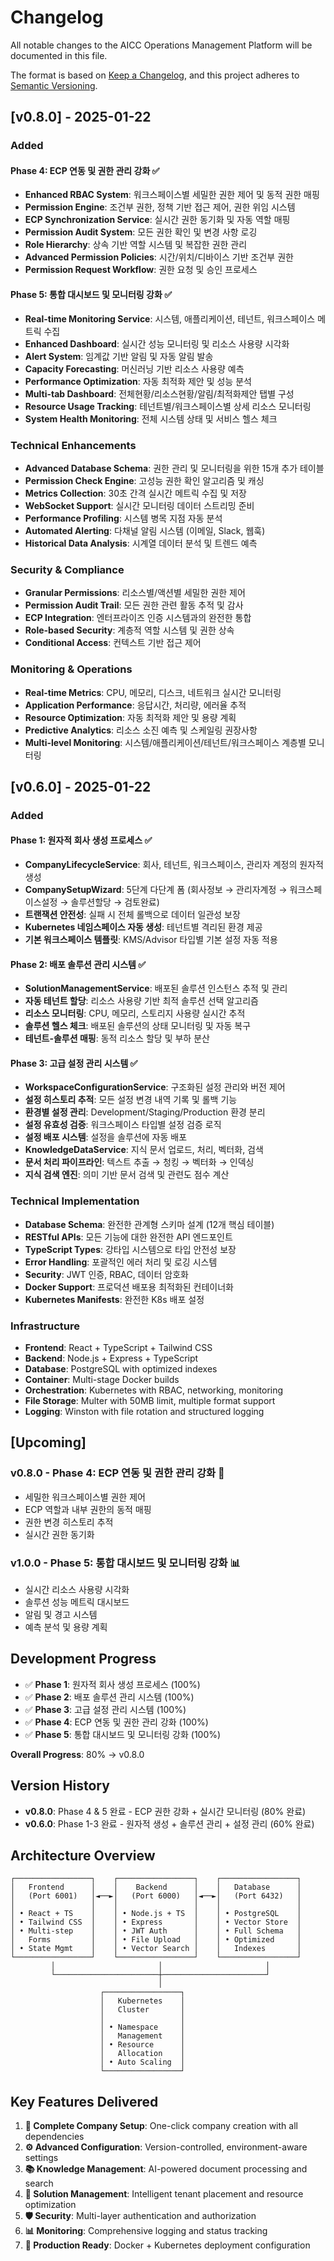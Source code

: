 # Changelog

All notable changes to the AICC Operations Management Platform will be documented in this file.

The format is based on [Keep a Changelog](https://keepachangelog.com/en/1.0.0/),
and this project adheres to [Semantic Versioning](https://semver.org/spec/v2.0.0.html).

## [v0.8.0] - 2025-01-22

### Added

#### Phase 4: ECP 연동 및 권한 관리 강화 ✅
- **Enhanced RBAC System**: 워크스페이스별 세밀한 권한 제어 및 동적 권한 매핑
- **Permission Engine**: 조건부 권한, 정책 기반 접근 제어, 권한 위임 시스템
- **ECP Synchronization Service**: 실시간 권한 동기화 및 자동 역할 매핑
- **Permission Audit System**: 모든 권한 확인 및 변경 사항 로깅
- **Role Hierarchy**: 상속 기반 역할 시스템 및 복잡한 권한 관리
- **Advanced Permission Policies**: 시간/위치/디바이스 기반 조건부 권한
- **Permission Request Workflow**: 권한 요청 및 승인 프로세스

#### Phase 5: 통합 대시보드 및 모니터링 강화 ✅
- **Real-time Monitoring Service**: 시스템, 애플리케이션, 테넌트, 워크스페이스 메트릭 수집
- **Enhanced Dashboard**: 실시간 성능 모니터링 및 리소스 사용량 시각화
- **Alert System**: 임계값 기반 알림 및 자동 알림 발송
- **Capacity Forecasting**: 머신러닝 기반 리소스 사용량 예측
- **Performance Optimization**: 자동 최적화 제안 및 성능 분석
- **Multi-tab Dashboard**: 전체현황/리소스현황/알림/최적화제안 탭별 구성
- **Resource Usage Tracking**: 테넌트별/워크스페이스별 상세 리소스 모니터링
- **System Health Monitoring**: 전체 시스템 상태 및 서비스 헬스 체크

### Technical Enhancements
- **Advanced Database Schema**: 권한 관리 및 모니터링을 위한 15개 추가 테이블
- **Permission Check Engine**: 고성능 권한 확인 알고리즘 및 캐싱
- **Metrics Collection**: 30초 간격 실시간 메트릭 수집 및 저장
- **WebSocket Support**: 실시간 모니터링 데이터 스트리밍 준비
- **Performance Profiling**: 시스템 병목 지점 자동 분석
- **Automated Alerting**: 다채널 알림 시스템 (이메일, Slack, 웹훅)
- **Historical Data Analysis**: 시계열 데이터 분석 및 트렌드 예측

### Security & Compliance
- **Granular Permissions**: 리소스별/액션별 세밀한 권한 제어
- **Permission Audit Trail**: 모든 권한 관련 활동 추적 및 감사
- **ECP Integration**: 엔터프라이즈 인증 시스템과의 완전한 통합
- **Role-based Security**: 계층적 역할 시스템 및 권한 상속
- **Conditional Access**: 컨텍스트 기반 접근 제어

### Monitoring & Operations
- **Real-time Metrics**: CPU, 메모리, 디스크, 네트워크 실시간 모니터링
- **Application Performance**: 응답시간, 처리량, 에러율 추적
- **Resource Optimization**: 자동 최적화 제안 및 용량 계획
- **Predictive Analytics**: 리소스 소진 예측 및 스케일링 권장사항
- **Multi-level Monitoring**: 시스템/애플리케이션/테넌트/워크스페이스 계층별 모니터링

## [v0.6.0] - 2025-01-22

### Added

#### Phase 1: 원자적 회사 생성 프로세스 ✅
- **CompanyLifecycleService**: 회사, 테넌트, 워크스페이스, 관리자 계정의 원자적 생성
- **CompanySetupWizard**: 5단계 다단계 폼 (회사정보 → 관리자계정 → 워크스페이스설정 → 솔루션할당 → 검토완료)
- **트랜잭션 안전성**: 실패 시 전체 롤백으로 데이터 일관성 보장
- **Kubernetes 네임스페이스 자동 생성**: 테넌트별 격리된 환경 제공
- **기본 워크스페이스 템플릿**: KMS/Advisor 타입별 기본 설정 자동 적용

#### Phase 2: 배포 솔루션 관리 시스템 ✅
- **SolutionManagementService**: 배포된 솔루션 인스턴스 추적 및 관리
- **자동 테넌트 할당**: 리소스 사용량 기반 최적 솔루션 선택 알고리즘
- **리소스 모니터링**: CPU, 메모리, 스토리지 사용량 실시간 추적
- **솔루션 헬스 체크**: 배포된 솔루션의 상태 모니터링 및 자동 복구
- **테넌트-솔루션 매핑**: 동적 리소스 할당 및 부하 분산

#### Phase 3: 고급 설정 관리 시스템 ✅
- **WorkspaceConfigurationService**: 구조화된 설정 관리와 버전 제어
- **설정 히스토리 추적**: 모든 설정 변경 내역 기록 및 롤백 기능
- **환경별 설정 관리**: Development/Staging/Production 환경 분리
- **설정 유효성 검증**: 워크스페이스 타입별 설정 검증 로직
- **설정 배포 시스템**: 설정을 솔루션에 자동 배포
- **KnowledgeDataService**: 지식 문서 업로드, 처리, 벡터화, 검색
- **문서 처리 파이프라인**: 텍스트 추출 → 청킹 → 벡터화 → 인덱싱
- **지식 검색 엔진**: 의미 기반 문서 검색 및 관련도 점수 계산

### Technical Implementation
- **Database Schema**: 완전한 관계형 스키마 설계 (12개 핵심 테이블)
- **RESTful APIs**: 모든 기능에 대한 완전한 API 엔드포인트
- **TypeScript Types**: 강타입 시스템으로 타입 안전성 보장
- **Error Handling**: 포괄적인 에러 처리 및 로깅 시스템
- **Security**: JWT 인증, RBAC, 데이터 암호화
- **Docker Support**: 프로덕션 배포용 최적화된 컨테이너화
- **Kubernetes Manifests**: 완전한 K8s 배포 설정

### Infrastructure
- **Frontend**: React + TypeScript + Tailwind CSS
- **Backend**: Node.js + Express + TypeScript
- **Database**: PostgreSQL with optimized indexes
- **Container**: Multi-stage Docker builds
- **Orchestration**: Kubernetes with RBAC, networking, monitoring
- **File Storage**: Multer with 50MB limit, multiple format support
- **Logging**: Winston with file rotation and structured logging

## [Upcoming]

### v0.8.0 - Phase 4: ECP 연동 및 권한 관리 강화 🔄
- 세밀한 워크스페이스별 권한 제어
- ECP 역할과 내부 권한의 동적 매핑
- 권한 변경 히스토리 추적
- 실시간 권한 동기화

### v1.0.0 - Phase 5: 통합 대시보드 및 모니터링 강화 📊
- 실시간 리소스 사용량 시각화
- 솔루션 성능 메트릭 대시보드
- 알림 및 경고 시스템
- 예측 분석 및 용량 계획

## Development Progress

- ✅ **Phase 1**: 원자적 회사 생성 프로세스 (100%)
- ✅ **Phase 2**: 배포 솔루션 관리 시스템 (100%)
- ✅ **Phase 3**: 고급 설정 관리 시스템 (100%)
- ✅ **Phase 4**: ECP 연동 및 권한 관리 강화 (100%)
- ✅ **Phase 5**: 통합 대시보드 및 모니터링 강화 (100%)

**Overall Progress**: 80% → v0.8.0

## Version History

- **v0.8.0**: Phase 4 & 5 완료 - ECP 권한 강화 + 실시간 모니터링 (80% 완료)
- **v0.6.0**: Phase 1-3 완료 - 원자적 생성 + 솔루션 관리 + 설정 관리 (60% 완료)

## Architecture Overview

```
┌─────────────────┐    ┌─────────────────┐    ┌─────────────────┐
│   Frontend      │    │    Backend      │    │   Database      │
│   (Port 6001)   │◄──►│   (Port 6000)   │◄──►│   (Port 6432)   │
│                 │    │                 │    │                 │
│ • React + TS    │    │ • Node.js + TS  │    │ • PostgreSQL    │
│ • Tailwind CSS  │    │ • Express       │    │ • Vector Store  │
│ • Multi-step    │    │ • JWT Auth      │    │ • Full Schema   │
│   Forms         │    │ • File Upload   │    │ • Optimized     │
│ • State Mgmt    │    │ • Vector Search │    │   Indexes       │
└─────────────────┘    └─────────────────┘    └─────────────────┘
         │                       │                       │
         └───────────────────────┼───────────────────────┘
                                 │
                    ┌─────────────────┐
                    │   Kubernetes    │
                    │   Cluster       │
                    │                 │
                    │ • Namespace     │
                    │   Management    │
                    │ • Resource      │
                    │   Allocation    │
                    │ • Auto Scaling  │
                    └─────────────────┘
```

## Key Features Delivered

1. **🏢 Complete Company Setup**: One-click company creation with all dependencies
2. **⚙️ Advanced Configuration**: Version-controlled, environment-aware settings
3. **📚 Knowledge Management**: AI-powered document processing and search
4. **🔧 Solution Management**: Intelligent tenant placement and resource optimization
5. **🛡️ Security**: Multi-layer authentication and authorization
6. **📊 Monitoring**: Comprehensive logging and status tracking
7. **🚀 Production Ready**: Docker + Kubernetes deployment configuration

